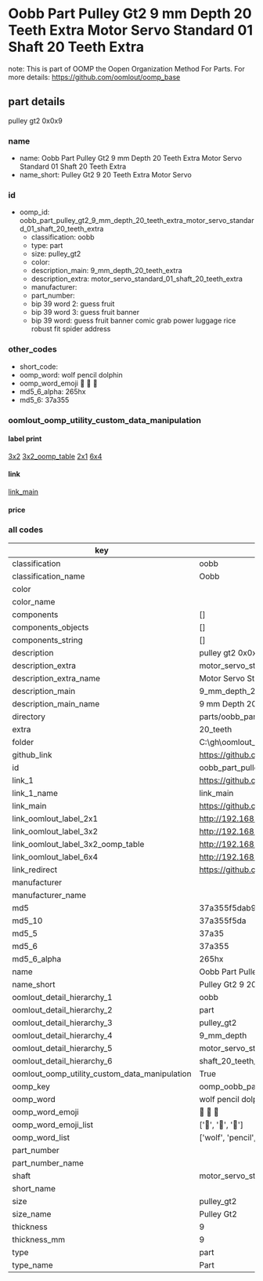 # Oobb Part Pulley Gt2 9 mm Depth 20 Teeth Extra Motor Servo Standard 01 Shaft 20 Teeth Extra  

note: This is part of OOMP the Oopen Organization Method For Parts. For more details: https://github.com/oomlout/oomp_base

##  part details
  



pulley gt2 0x0x9



### name
* name: Oobb Part Pulley Gt2 9 mm Depth 20 Teeth Extra Motor Servo Standard 01 Shaft 20 Teeth Extra
* name_short: Pulley Gt2 9 20 Teeth Extra Motor Servo
### id
* oomp_id: oobb_part_pulley_gt2_9_mm_depth_20_teeth_extra_motor_servo_standard_01_shaft_20_teeth_extra
  * classification: oobb
  * type: part
  * size: pulley_gt2
  * color: 
  * description_main: 9_mm_depth_20_teeth_extra
  * description_extra: motor_servo_standard_01_shaft_20_teeth_extra
  * manufacturer: 
  * part_number: 
  * bip 39 word 2: guess fruit
  * bip 39 word 3: guess fruit banner
  * bip 39 word: guess fruit banner comic grab power luggage rice robust fit spider address

### other_codes
* short_code: 
* oomp_word: wolf pencil dolphin
* oomp_word_emoji :wolf: :pencil: :dolphin:
* md5_6_alpha: 265hx
* md5_6: 37a355






### oomlout_oomp_utility_custom_data_manipulation
#### label print
[3x2](http://192.168.1.245:1112/?label=oomp%20265hx)
[3x2_oomp_table](http://192.168.1.108:1112/?label=oomp%20265hx)
[2x1](http://192.168.1.242:1112/?label=oomp%20265hx)
[6x4](http://192.168.1.55:1112/?label=oomp%20265hx)    

#### link

[link_main](https://github.com/oomlout/oomlout_oobb_version_4_generated_parts/tree/main/navigation_oomp/oobb/part/pulley_gt2/9_mm_depth_20_teeth_extra/motor_servo_standard_01_shaft_20_teeth_extra/part)                              

#### price







### all codes 
| key | value |  
| --- | --- |  
| classification | oobb |  
| classification_name | Oobb |  
| color |  |  
| color_name |  |  
| components | [] |  
| components_objects | [] |  
| components_string | [] |  
| description | pulley gt2 0x0x9 |  
| description_extra | motor_servo_standard_01_shaft_20_teeth_extra |  
| description_extra_name | Motor Servo Standard 01 Shaft 20 Teeth Extra |  
| description_main | 9_mm_depth_20_teeth_extra |  
| description_main_name | 9 mm Depth 20 Teeth Extra |  
| directory | parts/oobb_part_pulley_gt2_9_mm_depth_20_teeth_extra_motor_servo_standard_01_shaft_20_teeth_extra |  
| extra | 20_teeth |  
| folder | C:\gh\oomlout_oobb_version_4_generated_parts\parts\oobb_part_pulley_gt2_9_mm_depth_20_teeth_extra_motor_servo_standard_01_shaft_20_teeth_extra |  
| github_link | https://github.com/oomlout/oomlout_oomp_part_src/tree/main/parts/oobb_part_pulley_gt2_9_mm_depth_20_teeth_extra_motor_servo_standard_01_shaft_20_teeth_extra |  
| id | oobb_part_pulley_gt2_9_mm_depth_20_teeth_extra_motor_servo_standard_01_shaft_20_teeth_extra |  
| link_1 | https://github.com/oomlout/oomlout_oobb_version_4_generated_parts/tree/main/navigation_oomp/oobb/part/pulley_gt2/9_mm_depth_20_teeth_extra/motor_servo_standard_01_shaft_20_teeth_extra/part |  
| link_1_name | link_main |  
| link_main | https://github.com/oomlout/oomlout_oobb_version_4_generated_parts/tree/main/navigation_oomp/oobb/part/pulley_gt2/9_mm_depth_20_teeth_extra/motor_servo_standard_01_shaft_20_teeth_extra/part |  
| link_oomlout_label_2x1 | http://192.168.1.242:1112/?label=oomp%20265hx |  
| link_oomlout_label_3x2 | http://192.168.1.245:1112/?label=oomp%20265hx |  
| link_oomlout_label_3x2_oomp_table | http://192.168.1.108:1112/?label=oomp%20265hx |  
| link_oomlout_label_6x4 | http://192.168.1.55:1112/?label=oomp%20265hx |  
| link_redirect | https://github.com/oomlout/oomlout_oobb_version_4_generated_parts/tree/main/parts/oobb_pulley_gt2_09_ex_20_teeth_sh_motor_servo_standard_01 |  
| manufacturer |  |  
| manufacturer_name |  |  
| md5 | 37a355f5dab9309aa532a2e42497733b |  
| md5_10 | 37a355f5da |  
| md5_5 | 37a35 |  
| md5_6 | 37a355 |  
| md5_6_alpha | 265hx |  
| name | Oobb Part Pulley Gt2 9 mm Depth 20 Teeth Extra Motor Servo Standard 01 Shaft 20 Teeth Extra |  
| name_short | Pulley Gt2 9 20 Teeth Extra Motor Servo |  
| oomlout_detail_hierarchy_1 | oobb |  
| oomlout_detail_hierarchy_2 | part |  
| oomlout_detail_hierarchy_3 | pulley_gt2 |  
| oomlout_detail_hierarchy_4 | 9_mm_depth |  
| oomlout_detail_hierarchy_5 | motor_servo_standard_01 |  
| oomlout_detail_hierarchy_6 | shaft_20_teeth_extra |  
| oomlout_oomp_utility_custom_data_manipulation | True |  
| oomp_key | oomp_oobb_part_pulley_gt2_9_mm_depth_20_teeth_extra_motor_servo_standard_01_shaft_20_teeth_extra |  
| oomp_word | wolf pencil dolphin |  
| oomp_word_emoji | :wolf: :pencil: :dolphin: |  
| oomp_word_emoji_list | [':wolf:', ':pencil:', ':dolphin:'] |  
| oomp_word_list | ['wolf', 'pencil', 'dolphin'] |  
| part_number |  |  
| part_number_name |  |  
| shaft | motor_servo_standard_01 |  
| short_name |  |  
| size | pulley_gt2 |  
| size_name | Pulley Gt2 |  
| thickness | 9 |  
| thickness_mm | 9 |  
| type | part |  
| type_name | Part |  
